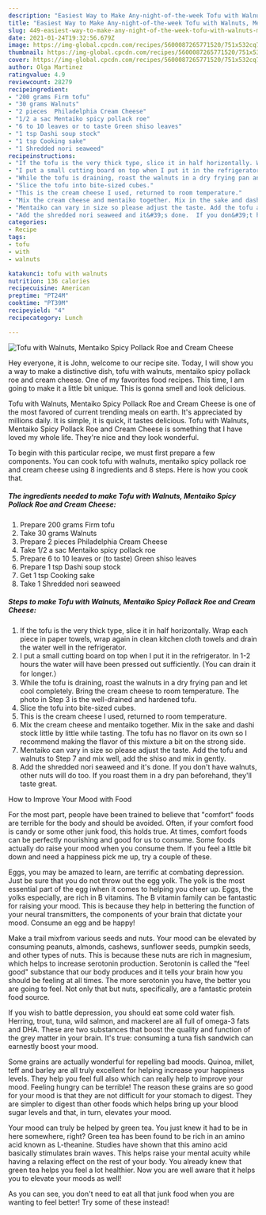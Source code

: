 ```yaml
---
description: "Easiest Way to Make Any-night-of-the-week Tofu with Walnuts, Mentaiko Spicy Pollack Roe and Cream Cheese"
title: "Easiest Way to Make Any-night-of-the-week Tofu with Walnuts, Mentaiko Spicy Pollack Roe and Cream Cheese"
slug: 449-easiest-way-to-make-any-night-of-the-week-tofu-with-walnuts-mentaiko-spicy-pollack-roe-and-cream-cheese
date: 2021-01-24T19:32:56.679Z
image: https://img-global.cpcdn.com/recipes/5600087265771520/751x532cq70/tofu-with-walnuts-mentaiko-spicy-pollack-roe-and-cream-cheese-recipe-main-photo.jpg
thumbnail: https://img-global.cpcdn.com/recipes/5600087265771520/751x532cq70/tofu-with-walnuts-mentaiko-spicy-pollack-roe-and-cream-cheese-recipe-main-photo.jpg
cover: https://img-global.cpcdn.com/recipes/5600087265771520/751x532cq70/tofu-with-walnuts-mentaiko-spicy-pollack-roe-and-cream-cheese-recipe-main-photo.jpg
author: Olga Martinez
ratingvalue: 4.9
reviewcount: 28279
recipeingredient:
- "200 grams Firm tofu"
- "30 grams Walnuts"
- "2 pieces  Philadelphia Cream Cheese"
- "1/2 a sac Mentaiko spicy pollack roe"
- "6 to 10 leaves or to taste Green shiso leaves"
- "1 tsp Dashi soup stock"
- "1 tsp Cooking sake"
- "1 Shredded nori seaweed"
recipeinstructions:
- "If the tofu is the very thick type, slice it in half horizontally. Wrap each piece in paper towels, wrap again in clean kitchen cloth towels and drain the water well in the refrigerator."
- "I put a small cutting board on top when I put it in the refrigerator. In 1-2 hours the water will have been pressed out sufficiently. (You can drain it for longer.）"
- "While the tofu is draining, roast the walnuts in a dry frying pan and let cool completely. Bring the cream cheese to room temperature.  The photo in Step 3 is the well-drained and hardened tofu."
- "Slice the tofu into bite-sized cubes."
- "This is the cream cheese I used, returned to room temperature."
- "Mix the cream cheese and mentaiko together. Mix in the sake and dashi stock little by little while tasting. The tofu has no flavor on its own so I recommend making the flavor of this mixture a bit on the strong side."
- "Mentaiko can vary in size so please adjust the taste. Add the tofu and walnuts to Step 7 and mix well, add the shiso and mix in gently."
- "Add the shredded nori seaweed and it&#39;s done.  If you don&#39;t have walnuts, other nuts will do too. If you roast them in a dry pan beforehand, they&#39;ll taste great."
categories:
- Recipe
tags:
- tofu
- with
- walnuts

katakunci: tofu with walnuts 
nutrition: 136 calories
recipecuisine: American
preptime: "PT24M"
cooktime: "PT39M"
recipeyield: "4"
recipecategory: Lunch

---
```



![Tofu with Walnuts, Mentaiko Spicy Pollack Roe and Cream Cheese](https://img-global.cpcdn.com/recipes/5600087265771520/751x532cq70/tofu-with-walnuts-mentaiko-spicy-pollack-roe-and-cream-cheese-recipe-main-photo.jpg)

Hey everyone, it is John, welcome to our recipe site. Today, I will show you a way to make a distinctive dish, tofu with walnuts, mentaiko spicy pollack roe and cream cheese. One of my favorites food recipes. This time, I am going to make it a little bit unique. This is gonna smell and look delicious.

Tofu with Walnuts, Mentaiko Spicy Pollack Roe and Cream Cheese is one of the most favored of current trending meals on earth. It's appreciated by millions daily. It is simple, it is quick, it tastes delicious. Tofu with Walnuts, Mentaiko Spicy Pollack Roe and Cream Cheese is something that I have loved my whole life. They're nice and they look wonderful.




To begin with this particular recipe, we must first prepare a few components. You can cook tofu with walnuts, mentaiko spicy pollack roe and cream cheese using 8 ingredients and 8 steps. Here is how you cook that.

<!--inarticleads1-->

##### The ingredients needed to make Tofu with Walnuts, Mentaiko Spicy Pollack Roe and Cream Cheese:

1. Prepare 200 grams Firm tofu
1. Take 30 grams Walnuts
1. Prepare 2 pieces  Philadelphia Cream Cheese
1. Take 1/2 a sac Mentaiko spicy pollack roe
1. Prepare 6 to 10 leaves or (to taste) Green shiso leaves
1. Prepare 1 tsp Dashi soup stock
1. Get 1 tsp Cooking sake
1. Take 1 Shredded nori seaweed




<!--inarticleads2-->

##### Steps to make Tofu with Walnuts, Mentaiko Spicy Pollack Roe and Cream Cheese:

1. If the tofu is the very thick type, slice it in half horizontally. Wrap each piece in paper towels, wrap again in clean kitchen cloth towels and drain the water well in the refrigerator.
1. I put a small cutting board on top when I put it in the refrigerator. In 1-2 hours the water will have been pressed out sufficiently. (You can drain it for longer.）
1. While the tofu is draining, roast the walnuts in a dry frying pan and let cool completely. Bring the cream cheese to room temperature.  The photo in Step 3 is the well-drained and hardened tofu.
1. Slice the tofu into bite-sized cubes.
1. This is the cream cheese I used, returned to room temperature.
1. Mix the cream cheese and mentaiko together. Mix in the sake and dashi stock little by little while tasting. The tofu has no flavor on its own so I recommend making the flavor of this mixture a bit on the strong side.
1. Mentaiko can vary in size so please adjust the taste. Add the tofu and walnuts to Step 7 and mix well, add the shiso and mix in gently.
1. Add the shredded nori seaweed and it&#39;s done.  If you don&#39;t have walnuts, other nuts will do too. If you roast them in a dry pan beforehand, they&#39;ll taste great.




How to Improve Your Mood with Food


For the most part, people have been trained to believe that "comfort" foods are terrible for the body and should be avoided. Often, if your comfort food is candy or some other junk food, this holds true. At times, comfort foods can be perfectly nourishing and good for us to consume. Some foods actually do raise your mood when you consume them. If you feel a little bit down and need a happiness pick me up, try a couple of these.

Eggs, you may be amazed to learn, are terrific at combating depression. Just be sure that you do not throw out the egg yolk. The yolk is the most essential part of the egg iwhen it comes to helping you cheer up. Eggs, the yolks especially, are rich in B vitamins. The B vitamin family can be fantastic for raising your mood. This is because they help in bettering the function of your neural transmitters, the components of your brain that dictate your mood. Consume an egg and be happy!

Make a trail mixfrom various seeds and nuts. Your mood can be elevated by consuming peanuts, almonds, cashews, sunflower seeds, pumpkin seeds, and other types of nuts. This is because these nuts are rich in magnesium, which helps to increase serotonin production. Serotonin is called the "feel good" substance that our body produces and it tells your brain how you should be feeling at all times. The more serotonin you have, the better you are going to feel. Not only that but nuts, specifically, are a fantastic protein food source.

If you wish to battle depression, you should eat some cold water fish. Herring, trout, tuna, wild salmon, and mackerel are all full of omega-3 fats and DHA. These are two substances that boost the quality and function of the grey matter in your brain. It's true: consuming a tuna fish sandwich can earnestly boost your mood. 

Some grains are actually wonderful for repelling bad moods. Quinoa, millet, teff and barley are all truly excellent for helping increase your happiness levels. They help you feel full also which can really help to improve your mood. Feeling hungry can be terrible! The reason these grains are so good for your mood is that they are not difficult for your stomach to digest. They are simpler to digest than other foods which helps bring up your blood sugar levels and that, in turn, elevates your mood.

Your mood can truly be helped by green tea. You just knew it had to be in here somewhere, right? Green tea has been found to be rich in an amino acid known as L-theanine. Studies have shown that this amino acid basically stimulates brain waves. This helps raise your mental acuity while having a relaxing effect on the rest of your body. You already knew that green tea helps you feel a lot healthier. Now you are well aware that it helps you to elevate your moods as well!

As you can see, you don't need to eat all that junk food when you are wanting to feel better! Try some of these instead!

